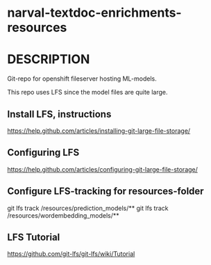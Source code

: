 # narval-textdoc-enrichments-resources

DESCRIPTION
=============
Git-repo for openshift fileserver hosting ML-models. 

This repo uses LFS since the model files are quite large.


Install LFS, instructions
---------------------------
https://help.github.com/articles/installing-git-large-file-storage/

Configuring LFS
---------------
https://help.github.com/articles/configuring-git-large-file-storage/

Configure LFS-tracking for resources-folder
-----------------------------------------
git lfs track /resources/prediction_models/**
git lfs track /resources/wordembedding_models/**

LFS Tutorial
------------
https://github.com/git-lfs/git-lfs/wiki/Tutorial





